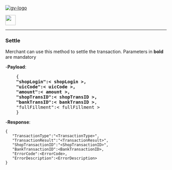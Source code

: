 [![gv-logo](img/logo.png)](http://www.greenvulcanotechnologies.com)

[<img src="img/index.png" width="32">](index.md)

----
### Settle
Merchant can use this method to settle the transaction. Parameters in **bold** are mandatory

-**Payload**:

<pre>
    {
   <b> "shopLogin":< shopLogin >,
    "uicCode":< uicCode >,
    "amount":< amount >,
    "shopTransID":< shopTransID >,
    "bankTransID":< bankTransID ></b>,
    "fullFillment":< fullFillment >
    }
</pre>

-**Response**:

```
{
   "TransactionType":"<TransactionType>",
   "TransactionResult":"<TransactionResult>",
   "ShopTransactionID":"<ShopTransactionID>",
   "BankTransactionID":<BankTransactionID>,
   "ErrorCode":<ErrorCode>,
   "ErrorDescription":<ErrorDescription>
}
```

